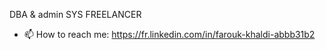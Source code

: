 DBA & admin SYS FREELANCER

- 📫 How to reach me: https://fr.linkedin.com/in/farouk-khaldi-abbb31b2
  

<!---
Farouk-Khaldi/Farouk-Khaldi is a ✨ special ✨ repository because its `README.md` (this file) appears on your GitHub profile.
You can click the Preview link to take a look at your changes.
--->
